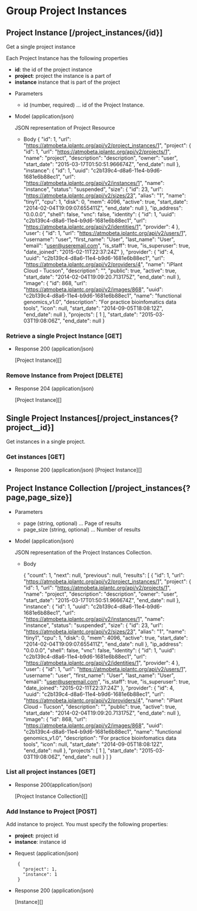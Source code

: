 # Group Project Instances

## Project Instance [/project_instances/{id}]
Get a single project instance

Each Project Instance has the following properties

- **id**: the id of the project instance
- **project**: project the instance is a part of
- **instance** instance that is part of the project

+ Parameters
  + id (number, required) ... id of the Project Instance.

+ Model (application/json)

    JSON representation of Project Resource

    + Body
        {
          "id": 1,
          "url": "https://atmobeta.iplantc.org/api/v2/project_instances/1",
          "project": {
              "id": 1,
              "url": "https://atmobeta.iplantc.org/api/v2/projects/1",
              "name": "project",
              "description": "description",
              "owner": "user",
              "start_date": "2015-03-17T01:50:51.966674Z",
              "end_date": null
          },
          "instance": {
              "id": 1,
              "uuid": "c2b139c4-d8a6-11e4-b9d6-1681e6b88ec1",
              "url": "https://atmobeta.iplantc.org/api/v2/instances/1",
              "name": "instance",
              "status": "suspended",
              "size": {
                  "id": 23,
                  "url": "https://atmobeta.iplantc.org/api/v2/sizes/23",
                  "alias": "1",
                  "name": "tiny1",
                  "cpu": 1,
                  "disk": 0,
                  "mem": 4096,
                  "active": true,
                  "start_date": "2014-02-04T19:09:07.655411Z",
                  "end_date": null
              },
              "ip_address": "0.0.0.0",
              "shell": false,
              "vnc": false,
              "identity": {
                  "id": 1,
                  "uuid": "c2b139c4-d8a6-11e4-b9d6-1681e6b88ec1",
                  "url": "https://atmobeta.iplantc.org/api/v2/identities/1",
                  "provider": 4
              },
              "user": {
                  "id": 1,
                  "url": "https://atmobeta.iplantc.org/api/v2/users/1",
                  "username": "user",
                  "first_name": "User",
                  "last_name": "User",
                  "email": "user@useremail.com",
                  "is_staff": true,
                  "is_superuser": true,
                  "date_joined": "2015-02-11T22:37:24Z"
              },
              "provider": {
                  "id": 4,
                  "uuid": "c2b139c4-d8a6-11e4-b9d6-1681e6b88ec1",
                  "url": "https://atmobeta.iplantc.org/api/v2/providers/4",
                  "name": "iPlant Cloud - Tucson",
                  "description": "<No Description Provided>",
                  "public": true,
                  "active": true,
                  "start_date": "2014-02-04T19:09:20.713175Z",
                  "end_date": null
              },
              "image": {
                  "id": 868,
                  "url": "https://atmobeta.iplantc.org/api/v2/images/868",
                  "uuid": "c2b139c4-d8a6-11e4-b9d6-1681e6b88ec1",
                  "name": "functional genomics_v1.0",
                  "description": "For practice bioinfomatics data tools",
                  "icon": null,
                  "start_date": "2014-09-05T18:08:12Z",
                  "end_date": null
              },
              "projects": [
                  1
              ],
              "start_date": "2015-03-03T19:08:06Z",
              "end_date": null
        }

### Retrieve a single Project Instance [GET]

+ Response 200 (application/json)

    [Project Instance][]

### Remove Instance from Project [DELETE]

  + Response 204 (application/json)

    [Project Instance][]


## Single Project Instances[/project_instances{?project__id}]
Get instances in a single project.

### Get instances [GET]

  + Response 200 (application/json)
  [Project Instance][]

## Project Instance Collection [/project_instances{?page,page_size}]

+ Parameters
    + page (string, optional) ... Page of results
    + page_size (string, optional) ... Number of results

+ Model (application/json)

    JSON representation of the Project Instances Collection.

    + Body

        {
            "count": 1,
            "next": null,
            "previous": null,
            "results": [
                {
                "id": 1,
                "url": "https://atmobeta.iplantc.org/api/v2/project_instances/1",
                "project": {
                    "id": 1,
                    "url": "https://atmobeta.iplantc.org/api/v2/projects/1",
                    "name": "project",
                    "description": "description",
                    "owner": "user",
                    "start_date": "2015-03-17T01:50:51.966674Z",
                    "end_date": null
                },
                "instance": {
                    "id": 1,
                    "uuid": "c2b139c4-d8a6-11e4-b9d6-1681e6b88ec1",
                    "url": "https://atmobeta.iplantc.org/api/v2/instances/1",
                    "name": "instance",
                    "status": "suspended",
                    "size": {
                        "id": 23,
                        "url": "https://atmobeta.iplantc.org/api/v2/sizes/23",
                        "alias": "1",
                        "name": "tiny1",
                        "cpu": 1,
                        "disk": 0,
                        "mem": 4096,
                        "active": true,
                        "start_date": "2014-02-04T19:09:07.655411Z",
                        "end_date": null
                    },
                    "ip_address": "0.0.0.0",
                    "shell": false,
                    "vnc": false,
                    "identity": {
                        "id": 1,
                        "uuid": "c2b139c4-d8a6-11e4-b9d6-1681e6b88ec1",
                        "url": "https://atmobeta.iplantc.org/api/v2/identities/1",
                        "provider": 4
                    },
                    "user": {
                        "id": 1,
                        "url": "https://atmobeta.iplantc.org/api/v2/users/1",
                        "username": "user",
                        "first_name": "User",
                        "last_name": "User",
                        "email": "user@useremail.com",
                        "is_staff": true,
                        "is_superuser": true,
                        "date_joined": "2015-02-11T22:37:24Z"
                    },
                    "provider": {
                        "id": 4,
                        "uuid": "c2b139c4-d8a6-11e4-b9d6-1681e6b88ec1",
                        "url": "https://atmobeta.iplantc.org/api/v2/providers/4",
                        "name": "iPlant Cloud - Tucson",
                        "description": "<No Description Provided>",
                        "public": true,
                        "active": true,
                        "start_date": "2014-02-04T19:09:20.713175Z",
                        "end_date": null
                    },
                    "image": {
                        "id": 868,
                        "url": "https://atmobeta.iplantc.org/api/v2/images/868",
                        "uuid": "c2b139c4-d8a6-11e4-b9d6-1681e6b88ec1",
                        "name": "functional genomics_v1.0",
                        "description": "For practice bioinfomatics data tools",
                        "icon": null,
                        "start_date": "2014-09-05T18:08:12Z",
                        "end_date": null
                    },
                    "projects": [
                        1
                    ],
                    "start_date": "2015-03-03T19:08:06Z",
                    "end_date": null
                }
            ]
        }

### List all project instances [GET]

+ Response 200(application/json)

    [Project Instance Collection][]


### Add Instance to Project [POST]
Add instance to project. You must specify the following properties:

 - **project**: project id
 - **instance**: instance id

 + Request (application/json)

        {
          "project": 1,
          "instance": 1
        }

+ Response 200 (application/json)

    [Instance][]
